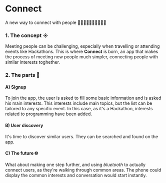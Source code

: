 # Connect
A new way to connect with people 🧑‍🦱👩‍🦰👨👩🏾‍🦱🧑‍🦰

### 1. The concept ☀️
Meeting people can be challenging, especially when travelling or attending events like Hackathons. 
This is where **Connect** is born, an app that makes the process of meeting new people much simpler, connecting people with similar interests toghether. 

### 2. The parts 📱

#### A) Signup
To join the app, the user is asked to fill some basic information and is asked his main interests. 
This interests include main topics, but the list can be tailored to any specific event. 
In this case, as it's a Hackathon, interests related to programming have been added. 

#### B) User discovery
It's time to discover similar users. They can be searched and found on the app.

#### C) The future 🌐
What about making one step further, and using *bluetooth* to actually connect users, as they're walking through common areas. The phone could display the common interests and conversation would start instantly. 
